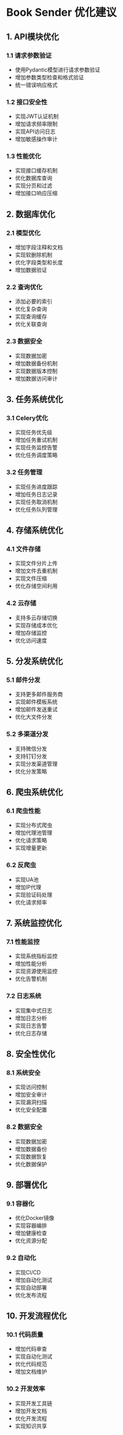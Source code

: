 # Book Sender 优化建议

## 1. API模块优化

### 1.1 请求参数验证
- 使用Pydantic模型进行请求参数验证
- 增加参数类型检查和格式验证
- 统一错误响应格式

### 1.2 接口安全性
- 实现JWT认证机制
- 增加请求频率限制
- 实现API访问日志
- 增加敏感操作审计

### 1.3 性能优化
- 实现接口缓存机制
- 优化数据库查询
- 实现分页和过滤
- 增加接口响应压缩

## 2. 数据库优化

### 2.1 模型优化
- 增加字段注释和文档
- 实现软删除机制
- 优化字段类型和长度
- 增加数据验证

### 2.2 查询优化
- 添加必要的索引
- 优化复杂查询
- 实现查询缓存
- 优化关联查询

### 2.3 数据安全
- 实现数据加密
- 增加数据备份机制
- 实现数据版本控制
- 增加数据访问审计

## 3. 任务系统优化

### 3.1 Celery优化
- 实现任务优先级
- 增加任务重试机制
- 实现任务监控告警
- 优化任务调度策略

### 3.2 任务管理
- 实现任务进度跟踪
- 增加任务日志记录
- 实现任务取消机制
- 优化任务队列管理

## 4. 存储系统优化

### 4.1 文件存储
- 实现文件分片上传
- 增加文件去重机制
- 实现文件压缩
- 优化存储空间利用

### 4.2 云存储
- 支持多云存储切换
- 实现存储成本优化
- 增加存储监控
- 优化访问速度

## 5. 分发系统优化

### 5.1 邮件分发
- 支持更多邮件服务商
- 实现邮件模板系统
- 增加邮件发送重试
- 优化大文件分发

### 5.2 多渠道分发
- 支持微信分发
- 支持钉钉分发
- 实现分发渠道管理
- 优化分发策略

## 6. 爬虫系统优化

### 6.1 爬虫性能
- 实现分布式爬虫
- 增加代理池管理
- 优化请求策略
- 实现增量更新

### 6.2 反爬虫
- 实现UA池
- 增加IP代理
- 实现验证码处理
- 优化请求频率

## 7. 系统监控优化

### 7.1 性能监控
- 实现系统指标监控
- 增加性能分析
- 实现资源使用监控
- 优化告警机制

### 7.2 日志系统
- 实现集中式日志
- 增加日志分析
- 实现日志告警
- 优化日志存储

## 8. 安全性优化

### 8.1 系统安全
- 实现访问控制
- 增加安全审计
- 实现漏洞扫描
- 优化安全配置

### 8.2 数据安全
- 实现数据加密
- 增加数据备份
- 实现数据恢复
- 优化数据保护

## 9. 部署优化

### 9.1 容器化
- 优化Docker镜像
- 实现容器编排
- 增加健康检查
- 优化资源分配

### 9.2 自动化
- 实现CI/CD
- 增加自动化测试
- 实现自动部署
- 优化发布流程

## 10. 开发流程优化

### 10.1 代码质量
- 增加代码审查
- 实现自动化测试
- 优化代码规范
- 增加文档维护

### 10.2 开发效率
- 实现开发工具链
- 增加开发文档
- 优化开发流程
- 实现知识共享 